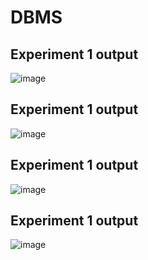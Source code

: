 # DBMS
## Experiment 1 output
![image](https://user-images.githubusercontent.com/114173159/193743726-f67fb1a9-111b-406d-802a-4dfcee43e89f.png)
## Experiment 1 output
![image](https://user-images.githubusercontent.com/114173159/193743893-dfb10651-565b-4968-85fc-6b6ce8ebf81c.png)
## Experiment 1 output
![image](https://user-images.githubusercontent.com/114173159/193744253-9863f607-8108-497b-8583-30f158b3a9d9.png)
## Experiment 1 output
![image](https://user-images.githubusercontent.com/114173159/193744464-604b14f4-60ec-41ad-a8b4-b5b40436f363.png)


